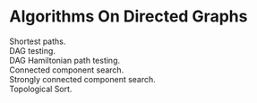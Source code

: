 # Algorithms On Directed Graphs

Shortest paths.  
DAG testing.  
DAG Hamiltonian path testing.  
Connected component search.  
Strongly connected component search.  
Topological Sort.  
